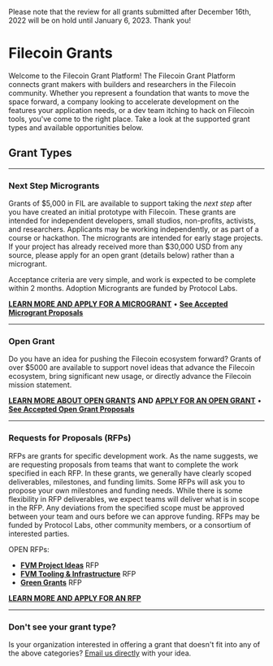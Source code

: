 Please note that the review for all grants submitted after December 16th, 2022 will be on hold until January 6, 2023. Thank you!

# Filecoin Grants


Welcome to the Filecoin Grant Platform! The Filecoin Grant Platform connects grant makers with builders and researchers in the Filecoin community. Whether you represent a foundation that wants to move the space forward, a company looking to accelerate development on the features your application needs, or a dev team itching to hack on Filecoin tools, you've come to the right place. Take a look at the supported grant types and available opportunities below.

## Grant Types

---

### Next Step Microgrants
Grants of $5,000 in FIL are available to support taking the _next step_ after you have created an initial prototype with Filecoin. These grants are intended for independent developers, small studios, non-profits, activists, and researchers. Applicants may be working independently, or as part of a course or hackathon. The microgrants are intended for early stage projects.  If your project has already received more than $30,000 USD from any source, please apply for an open grant (details below) rather than a microgrant.

Acceptance criteria are very simple, and work is expected to be complete within 2 months. Adoption Microgrants are funded by Protocol Labs.

[**LEARN MORE AND APPLY FOR A MICROGRANT**](https://github.com/filecoin-project/devgrants/blob/master/microgrants/microgrants.md) • [**See Accepted Microgrant Proposals**](https://github.com/filecoin-project/devgrants/blob/master/microgrants/accepted-microgrant-applications.md) 

---

### Open Grant
Do you have an idea for pushing the Filecoin ecosystem forward? Grants of over $5000 are available to support novel ideas that advance the Filecoin ecosystem, bring significant new usage, or directly advance the Filecoin mission statement.


[**LEARN MORE ABOUT OPEN GRANTS**](https://github.com/filecoin-project/devgrants/tree/master/open-grants) **AND** [**APPLY FOR AN OPEN GRANT**](https://github.com/filecoin-project/devgrants/issues/new?assignees=&labels=&template=open-grant-application.md&title=) • [**See Accepted Open Grant Proposals**](https://github.com/filecoin-project/devgrants/blob/master/open-grants/accepted-open-grant-applications.md)


---

### Requests for Proposals (RFPs)
RFPs are grants for specific development work. As the name suggests, we are requesting proposals from teams that want to complete the work specified in each RFP. In these grants, we generally have clearly scoped deliverables, milestones, and funding limits. Some RFPs will ask you to propose your own milestones and funding needs. While there is some flexibility in RFP deliverables, we expect teams will deliver what is in scope in the RFP. Any deviations from the specified scope must be approved between your team and ours before we can approve funding. RFPs may be funded by Protocol Labs, other community members, or a consortium of interested parties.

OPEN RFPs:


* [**FVM Project Ideas**](https://github.com/filecoin-project/devgrants/blob/master/rfps/fvm-rfp-ideas.md) RFP
* [**FVM Tooling & Infrastructure**](https://github.com/filecoin-project/devgrants/blob/master/rfps/fvm-open-tools-infra.md) RFP
* [**Green Grants**](https://github.com/filecoin-project/devgrants/blob/master/rfps/green-grants.md) RFP

[**LEARN MORE AND APPLY FOR AN RFP**](https://github.com/filecoin-project/devgrants/blob/master/README.md#submit-a-proposal-for-an-rfp)

---

### Don't see your grant type?
Is your organization interested in offering a grant that doesn't fit into any of the above categories? [Email us directly](mailto:grants@filecoin.org) with your idea.

